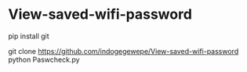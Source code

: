# View-saved-wifi-password

pip install git

git clone https://github.com/indogegewepe/View-saved-wifi-password
python Paswcheck.py

